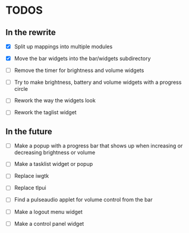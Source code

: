 # TODOS

## In the rewrite

- [x] Split up mappings into multiple modules

- [x] Move the bar widgets into the bar/widgets subdirectory

- [ ] Remove the timer for brightness and volume widgets

- [ ] Try to make brightness, battery and volume widgets
      with a progress circle

- [ ] Rework the way the widgets look

- [ ] Rework the taglist widget

## In the future

- [ ] Make a popup with a progress bar that shows up when 
      increasing or decreasing brightness or volume

- [ ] Make a tasklist widget or popup

- [ ] Replace iwgtk

- [ ] Replace tlpui

- [ ] Find a pulseaudio applet for volume control from the bar

- [ ] Make a logout menu widget

- [ ] Make a control panel widget
